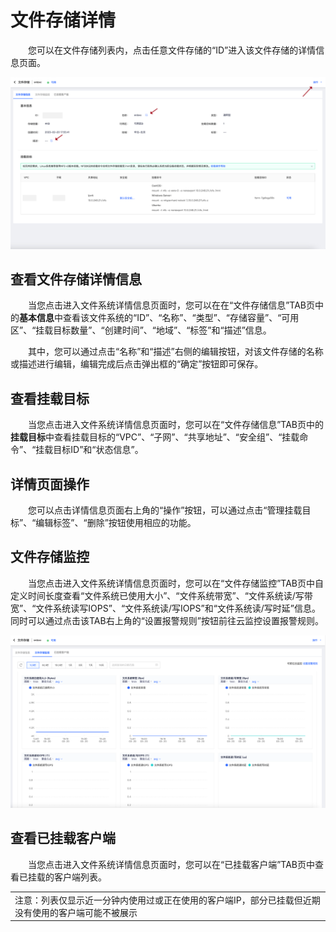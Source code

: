 # 文件存储详情

  &#8195;&#8195;您可以在文件存储列表内，点击任意文件存储的“ID”进入该文件存储的详情信息页面。
  
  ![FsDetail](../../../../image/Cloud-File-Service/detial_page1.png)  

## 查看文件存储详情信息
  
  &#8195;&#8195;当您点击进入文件系统详情信息页面时，您可以在在“文件存储信息”TAB页中的**基本信息**中查看该文件系统的“ID”、“名称”、“类型”、“存储容量”、“可用区”、“挂载目标数量”、“创建时间”、“地域”、“标签”和“描述”信息。
  
  &#8195;&#8195;其中，您可以通过点击“名称”和“描述”右侧的编辑按钮，对该文件存储的名称或描述进行编辑，编辑完成后点击弹出框的“确定”按钮即可保存。

## 查看挂载目标

  &#8195;&#8195;当您点击进入文件系统详情信息页面时，您可以在“文件存储信息”TAB页中的**挂载目标**中查看挂载目标的“VPC”、“子网”、“共享地址”、“安全组”、“挂载命令”、“挂载目标ID”和“状态信息”。

## 详情页面操作

  &#8195;&#8195;您可以点击详情信息页面右上角的“操作”按钮，可以通过点击“管理挂载目标”、“编辑标签”、“删除”按钮使用相应的功能。

## 文件存储监控

  &#8195;&#8195;当您点击进入文件系统详情信息页面时，您可以在“文件存储监控”TAB页中自定义时间长度查看“文件系统已使用大小”、“文件系统带宽”、“文件系统读/写带宽”、“文件系统读写IOPS”、“文件系统读/写IOPS”和“文件系统读/写时延”信息。同时可以通过点击该TAB右上角的“设置报警规则”按钮前往云监控设置报警规则。
  
   ![FsDetail](../../../../image/Cloud-File-Service/detial_page2.png) 

## 查看已挂载客户端
&#8195;&#8195;当您点击进入文件系统详情信息页面时，您可以在“已挂载客户端”TAB页中查看已挂载的客户端列表。

<table><tr><td>注意：列表仅显示近一分钟内使用过或正在使用的客户端IP，部分已挂载但近期没有使用的客户端可能不被展示</td></tr></table>




